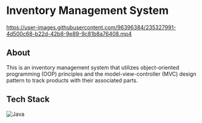 # Inventory Management System
https://user-images.githubusercontent.com/96396384/235327991-4d500c68-b22d-42b8-9e89-9c81b8a76408.mp4
## About
This is an inventory management system that utilizes object-oriented programming (OOP) principles and the model-view-controller (MVC) design pattern to track products with their associated parts.

## Tech Stack
![Java](https://img.shields.io/badge/java-%23ED8B00.svg?style=for-the-badge&logo=openjdk&logoColor=white)
